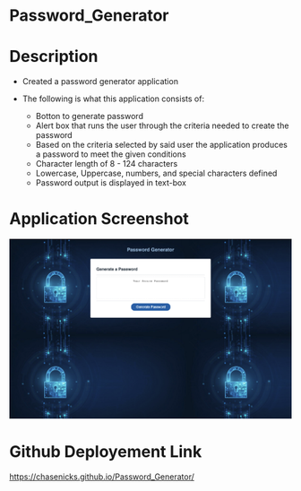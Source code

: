 # Password_Generator

# Description

* Created a password generator application

* The following is what this application consists of:

    *  Botton to generate password
    *  Alert box that runs the user through the criteria needed to create the password
    *  Based on the criteria selected by said user the application produces a password to meet the given conditions
    *  Character length of 8 - 124 characters
    *  Lowercase, Uppercase, numbers, and special characters defined
    *  Password output is displayed in text-box 

# Application Screenshot

![Website View](./img/website_example.png)

# Github Deployement Link

https://chasenicks.github.io/Password_Generator/
    